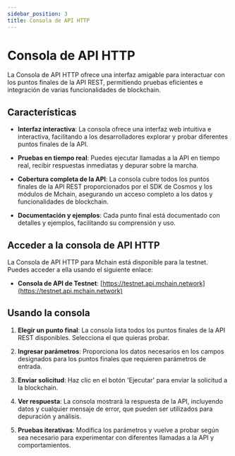 ```yaml
---
sidebar_position: 3
title: Consola de API HTTP
---
```


# Consola de API HTTP

La Consola de API HTTP ofrece una interfaz amigable para interactuar con los puntos finales de la API REST, permitiendo pruebas eficientes e integración de varias funcionalidades de blockchain.

## Características

- **Interfaz interactiva**: La consola ofrece una interfaz web intuitiva e interactiva, facilitando a los desarrolladores explorar y probar diferentes puntos finales de la API.

- **Pruebas en tiempo real**: Puedes ejecutar llamadas a la API en tiempo real, recibir respuestas inmediatas y depurar sobre la marcha.

- **Cobertura completa de la API**: La consola cubre todos los puntos finales de la API REST proporcionados por el SDK de Cosmos y los módulos de Mchain, asegurando un acceso completo a los datos y funcionalidades de blockchain.

- **Documentación y ejemplos**: Cada punto final está documentado con detalles y ejemplos, facilitando su comprensión y uso.

## Acceder a la consola de API HTTP

La Consola de API HTTP para Mchain está disponible para la testnet. Puedes acceder a ella usando el siguiente enlace:

- **Consola de API de Testnet**: [https://testnet.api.mchain.network](https://testnet.api.mchain.network)

## Usando la consola

1. **Elegir un punto final**: La consola lista todos los puntos finales de la API REST disponibles. Selecciona el que quieras probar.

2. **Ingresar parámetros**: Proporciona los datos necesarios en los campos designados para los puntos finales que requieren parámetros de entrada.

3. **Enviar solicitud**: Haz clic en el botón 'Ejecutar' para enviar la solicitud a la blockchain.

4. **Ver respuesta**: La consola mostrará la respuesta de la API, incluyendo datos y cualquier mensaje de error, que pueden ser utilizados para depuración y análisis.

5. **Pruebas iterativas**: Modifica los parámetros y vuelve a probar según sea necesario para experimentar con diferentes llamadas a la API y comportamientos.
